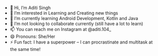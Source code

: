 - 👋 Hi, I’m Aditi Singh
- 👀 I’m interested in Learning and Creating new things
- 🌱 I’m currently learning Android Development, Kotlin and Java
- 💞️ I’m not looking to collaborate currently (still have a lot to learn)
- 📫 You can reach me on Instagram at @aditi.104_
- 😄 Pronouns: She/Her
- ⚡ Fun fact:  I have a superpower – I can procrastinate and multitask at the same time!

<!---
AditiSingh-05/AditiSingh-05 is a ✨ special ✨ repository because its `README.md` (this file) appears on your GitHub profile.
You can click the Preview link to take a look at your changes.
--->
